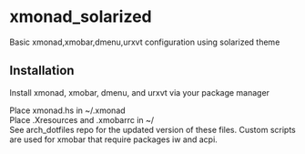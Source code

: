 # xmonad_solarized
Basic xmonad,xmobar,dmenu,urxvt configuration using solarized theme

## Installation
Install xmonad, xmobar, dmenu, and urxvt via your package manager

Place xmonad.hs in ~/.xmonad  
Place .Xresources and .xmobarrc in ~/  
See arch_dotfiles repo for the updated version of these files. Custom scripts are used for xmobar that require packages iw and acpi.
